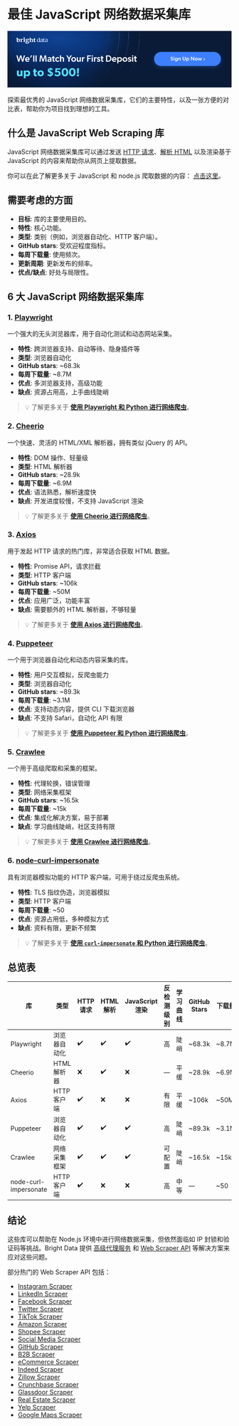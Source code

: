 # 最佳 JavaScript 网络数据采集库

[![Promo](https://github.com/luminati-io/LinkedIn-Scraper/raw/main/Proxies%20and%20scrapers%20GitHub%20bonus%20banner.png)](https://www.bright.cn/) 

探索最优秀的 JavaScript 网络数据采集库，它们的主要特性，以及一张方便的对比表，帮助你为项目找到理想的工具。

## 什么是 JavaScript Web Scraping 库

JavaScript 网络数据采集库可以通过发送 [HTTP 请求](https://www.bright.cn/glossary/http-request)、[解析 HTML](https://www.bright.cn/blog/web-data/best-html-parsers) 以及渲染基于 JavaScript 的内容来帮助你从网页上提取数据。

你可以在此了解更多关于 JavaScript 和 node.js 爬取数据的内容： [点击这里](https://www.bright.cn/blog/how-tos/web-scraping-with-node-js)。 

## 需要考虑的方面

- **目标**: 库的主要使用目的。  
- **特性**: 核心功能。  
- **类型**: 类别（例如，浏览器自动化、HTTP 客户端）。  
- **GitHub stars**: 受欢迎程度指标。  
- **每周下载量**: 使用频次。  
- **更新周期**: 更新发布的频率。  
- **优点/缺点**: 好处与局限性。

## 6 大 JavaScript 网络数据采集库

### 1. [Playwright](https://playwright.dev/)

一个强大的无头浏览器库，用于自动化测试和动态网站采集。

- **特性**: 跨浏览器支持、自动等待、隐身插件等  
- **类型**: 浏览器自动化  
- **GitHub stars**: ~68.3k  
- **每周下载量**: ~8.7M  
- **优点**: 多浏览器支持，高级功能  
- **缺点**: 资源占用高，上手曲线陡峭  

> 💡 了解更多关于 [**使用 Playwright 和 Python 进行网络爬虫**](https://www.bright.cn/blog/how-tos/playwright-web-scraping)。

### 2. [Cheerio](https://cheerio.js.org/)

一个快速、灵活的 HTML/XML 解析器，拥有类似 jQuery 的 API。

- **特性**: DOM 操作、轻量级  
- **类型**: HTML 解析器  
- **GitHub stars**: ~28.9k  
- **每周下载量**: ~6.9M  
- **优点**: 语法熟悉，解析速度快  
- **缺点**: 开发进度较慢，不支持 JavaScript 渲染  

> 💡 了解更多关于 [**使用 Cheerio 进行网络爬虫**](https://www.bright.cn/blog/how-tos/cheerio-npm-web-scraping)。

### 3. [Axios](https://github.com/axios/axios)

用于发起 HTTP 请求的热门库，非常适合获取 HTML 数据。

- **特性**: Promise API，请求拦截  
- **类型**: HTTP 客户端  
- **GitHub stars**: ~106k  
- **每周下载量**: ~50M  
- **优点**: 应用广泛，功能丰富  
- **缺点**: 需要额外的 HTML 解析器，不够轻量  

> 💡 了解更多关于 [**使用 Axios 进行网络爬虫**](https://www.bright.cn/blog/how-tos/cheerio-npm-web-scraping)。

### 4. [Puppeteer](https://pptr.dev/)

一个用于浏览器自动化和动态内容采集的库。

- **特性**: 用户交互模拟，反爬虫能力  
- **类型**: 浏览器自动化  
- **GitHub stars**: ~89.3k  
- **每周下载量**: ~3.1M  
- **优点**: 支持动态内容，提供 CLI 下载浏览器  
- **缺点**: 不支持 Safari，自动化 API 有限  

> 💡 了解更多关于 [**使用 Puppeteer 和 Python 进行网络爬虫**](https://www.bright.cn/blog/how-tos/web-scraping-puppeteer)。

### 5. [Crawlee](https://crawlee.dev/)

一个用于高级爬取和采集的框架。

- **特性**: 代理轮换，错误管理  
- **类型**: 网络采集框架  
- **GitHub stars**: ~16.5k  
- **每周下载量**: ~15k  
- **优点**: 集成化解决方案，易于部署  
- **缺点**: 学习曲线陡峭，社区支持有限  

> 💡 了解更多关于 [**使用 Crawlee 进行网络爬虫**](https://www.bright.cn/blog/web-data/web-scraping-with-crawlee)。

### 6. [node-curl-impersonate](https://github.com/SwapnilSoni1999/node-libcurl-impersonate)

具有浏览器模拟功能的 HTTP 客户端，可用于绕过反爬虫系统。

- **特性**: TLS 指纹伪造，浏览器模拟  
- **类型**: HTTP 客户端  
- **每周下载量**: ~50  
- **优点**: 资源占用低，多种模拟方式  
- **缺点**: 资料有限，更新不频繁  

> 💡 了解更多关于 [**使用 ```curl-impersonate``` 和 Python 进行网络爬虫**](https://www.bright.cn/blog/web-data/web-scraping-with-curl-impersonate)。

## 总览表

| 库                     | 类型               | HTTP 请求 | HTML 解析 | JavaScript 渲染 | 反检测级别    | 学习曲线 | GitHub Stars | 下载量   |
|------------------------|--------------------|----------|----------|----------------|---------------|----------|-------------|----------|
| Playwright             | 浏览器自动化       | ✔️       | ✔️       | ✔️              | 高            | 陡峭     | ~68.3k      | ~8.7M    |
| Cheerio                | HTML 解析器       | ❌       | ✔️       | ❌              | —             | 平缓     | ~28.9k      | ~6.9M    |
| Axios                  | HTTP 客户端        | ✔️       | ❌       | ❌              | 有限          | 平缓     | ~106k       | ~50M     |
| Puppeteer              | 浏览器自动化       | ✔️       | ✔️       | ✔️              | 高            | 陡峭     | ~89.3k      | ~3.1M    |
| Crawlee                | 网络采集框架       | ✔️       | ✔️       | ✔️              | 可配置        | 陡峭     | ~16.5k      | ~15k     |
| node-curl-impersonate  | HTTP 客户端        | ✔️       | ❌       | ❌              | 高            | 中等     | —           | ~50      |

## 结论

这些库可以帮助在 Node.js 环境中进行网络数据采集，但依然面临如 IP 封锁和验证码等挑战。Bright Data 提供 [高级代理服务](https://www.bright.cn/proxy-types) 和 [Web Scraper API](https://www.bright.cn/products/web-scraper) 等解决方案来应对这些问题。

部分热门的 Web Scraper API 包括：

- [Instagram Scraper](https://www.bright.cn/products/web-scraper/instagram)  
- [LinkedIn Scraper](https://www.bright.cn/products/web-scraper/linkedin)  
- [Facebook Scraper](https://www.bright.cn/products/web-scraper/facebook)  
- [Twitter Scraper](https://www.bright.cn/products/web-scraper/twitter)
- [TikTok Scraper](https://www.bright.cn/products/web-scraper/tiktok)
- [Amazon Scraper](https://www.bright.cn/products/web-scraper/amazon)
- [Shopee Scraper](https://www.bright.cn/products/web-scraper/shopee)  
- [Social Media Scraper](https://www.bright.cn/products/web-scraper/social-media-scrape)
- [GitHub Scraper](https://www.bright.cn/products/web-scraper/github)
- [B2B Scraper](https://www.bright.cn/products/web-scraper/b2b)
- [eCommerce Scraper](https://www.bright.cn/products/web-scraper/ecommerce)
- [Indeed Scraper](https://www.bright.cn/products/web-scraper/indeed)
- [Zillow Scraper](https://www.bright.cn/products/web-scraper/zillow)
- [Crunchbase Scraper](https://www.bright.cn/products/web-scraper/crunchbase)
- [Glassdoor Scraper](https://www.bright.cn/products/web-scraper/glassdoor)
- [Real Estate Scraper](https://www.bright.cn/products/web-scraper/real-estate)
- [Yelp Scraper](https://www.bright.cn/products/web-scraper/yelp)
- [Google Maps Scraper](https://www.bright.cn/products/serp-api/google-search/maps)
